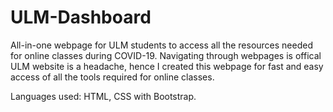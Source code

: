 # ULM-Dashboard
All-in-one webpage for ULM students to access all the resources needed for online classes during COVID-19.
Navigating through webpages is offical ULM website is a headache, hence I created this webpage for fast and easy access of all the tools required for online classes.

Languages used: HTML, CSS with Bootstrap.
